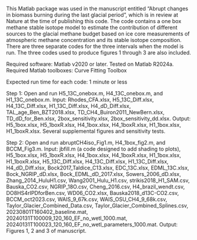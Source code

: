 This Matlab package was used in the manuscript entitled “Abrupt changes in biomass burning during the last glacial period”, 
which is in review at Nature at the time of publishing this code. The code contains a one box methane stable isotope model 
to estimate the contribution of different sources to the glacial methane budget based on ice core measurements of atmospheric 
methane concentration and its stable isotope composition. There are three separate codes for the three intervals when the
model is run. The three codes used to produce figures 1 through 3 are also included. 

Required software: Matlab v2020 or later. Tested on Matlab R2024a. Required Matlab toolboxes: Curve Fitting Toolbox

Expected run time for each code: 1 minute or less

Step 1: Open and run H5_13C_onebox.m, H4_13C_onebox.m, and H1_13C_onebox.m.
	Input: Rhodes_CFA.xlsx, H5_13C_Diff.xlsx, H4_13C_Diff.xlsx, H1_13C_Diff.xlsx, H4_dD_Diff.xlsx, TAL_age_Ben_BZT2018.xlsx, 
  TD_CH4_Buiron2011_NewBern.xlsx, TD_dD_for_Ben.xlsx, 2box_sensitivity.xlsx, 2box_sensitivity_dd.xlsx.
	Output: H5_1box.xlsx, H5_1boxR.xlsx, H4_1box.xlsx, H4_1boxR.xlsx, H1_1box.xlsx, H1_1boxR.xlsx. Several supplemental figures and sensitivity tests. 

Step 2: Open and run abruptCH4iso_Fig1.m, H4_1box_fig2.m, and BCCM_Fig3.m. 
	Input: jbfill.m (a code designed to add shading to plots), H5_1box.xlsx, H5_1boxR.xlsx, H4_1box.xlsx, H4_1boxR.xlsx, 
  H1_1box.xlsx, H1_1boxR.xlsx, H5_13C_Diff.xlsx, H4_13C_Diff.xlsx, H1_13C_Diff.xlsx, H4_dD_Diff.xlsx, Bock2017_Taldice_C13.xlsx,
  EDC_13C.xlsx, EDML_13C.xlsx, Bock_NGRIP_dD.xlsx, Bock_EDML_dD_2017.xlsx, Sowers_2006_dD.xlsx, Zhang_2014_HuluH1.csv,
  Wang2001_Hulu_H1.csv, strikis2018_H1_SAM.csv, Bauska_CO2.csv, NGRIP_18O.csv, Cheng_2016.csv, H4_brazil_wendt.csv,
  DO8HS4rIPDforBen.csv, WD06_CO2.xlsx, Bauska2018_d13C-CO2.csv, BCCM_oct2023.csv, WAIS_9_67k.csv, WAIS_OSU_CH4_9_68k.csv,
  Taylor_Glacier_Combined_Data.csv, Taylor_Glacier_Combined_Splines.csv, 20230801T160402_baseline.mat, 
  20240131T100009_120_160_EF_no_wetl_1000.mat, 20240131T100023_120_160_EF_no_wetl_parameters_1000.mat.
	Output: Figures 1, 2 and 3 of manuscript.
